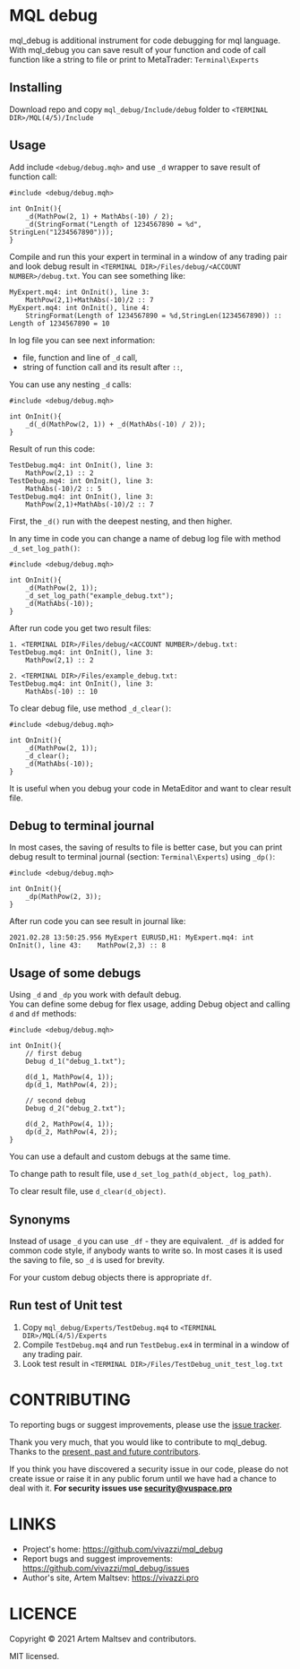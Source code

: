 # MQL debug

mql_debug is additional instrument for code debugging for mql language. With mql_debug you can save result of your function 
and code of call function like a string to file or print to MetaTrader: `Terminal\Experts`

## Installing

Download repo and copy `mql_debug/Include/debug` folder to `<TERMINAL DIR>/MQL(4/5)/Include`

## Usage

Add include `<debug/debug.mqh>` and use `_d` wrapper to save result of function call:

```mql4
#include <debug/debug.mqh>

int OnInit(){
    _d(MathPow(2, 1) + MathAbs(-10) / 2);
    _d(StringFormat("Length of 1234567890 = %d", StringLen("1234567890")));
}
```

Compile and run this your expert in terminal in a window of any trading pair and look debug result in `<TERMINAL DIR>/Files/debug/<ACCOUNT NUMBER>/debug.txt`.
You can see something like:
```
MyExpert.mq4: int OnInit(), line 3:
    MathPow(2,1)+MathAbs(-10)/2 :: 7
MyExpert.mq4: int OnInit(), line 4:
    StringFormat(Length of 1234567890 = %d,StringLen(1234567890)) :: Length of 1234567890 = 10
```

In log file you can see next information:

- file, function and line of `_d` call,
- string of function call and its result after `::`,

You can use any nesting `_d` calls:

```mql4
#include <debug/debug.mqh>

int OnInit(){
    _d(_d(MathPow(2, 1)) + _d(MathAbs(-10) / 2));
}
```

Result of run this code:

```
TestDebug.mq4: int OnInit(), line 3:
    MathPow(2,1) :: 2
TestDebug.mq4: int OnInit(), line 3:
    MathAbs(-10)/2 :: 5
TestDebug.mq4: int OnInit(), line 3:
    MathPow(2,1)+MathAbs(-10)/2 :: 7
```

First, the `_d()` run with the deepest nesting, and then higher.

In any time in code you can change a name of debug log file with method `_d_set_log_path()`:

```mql4
#include <debug/debug.mqh>

int OnInit(){
    _d(MathPow(2, 1));
    _d_set_log_path("example_debug.txt");
    _d(MathAbs(-10));
}
```

After run code you get two result files:

```
1. <TERMINAL DIR>/Files/debug/<ACCOUNT NUMBER>/debug.txt:
TestDebug.mq4: int OnInit(), line 3:
    MathPow(2,1) :: 2

2. <TERMINAL DIR>/Files/example_debug.txt:
TestDebug.mq4: int OnInit(), line 3:
    MathAbs(-10) :: 10
```

To clear debug file, use method `_d_clear()`:

```mql4
#include <debug/debug.mqh>

int OnInit(){
    _d(MathPow(2, 1));
    _d_clear();
    _d(MathAbs(-10));
}
```

It is useful when you debug your code in MetaEditor and want to clear result file.


## Debug to terminal journal

In most cases, the saving of results to file is better case, but you can print debug result to terminal journal (section: `Terminal\Experts`) using `_dp()`:

```mql4
#include <debug/debug.mqh>

int OnInit(){
    _dp(MathPow(2, 3));
}
```

After run code you can see result in journal like:

```
2021.02.28 13:50:25.956	MyExpert EURUSD,H1: MyExpert.mq4: int OnInit(), line 43:    MathPow(2,3) :: 8
```


## Usage of some debugs

Using `_d` and `_dp` you work with default debug.  
You can define some debug for flex usage, adding Debug object and calling `d` and `df` methods:

```mql4
#include <debug/debug.mqh>

int OnInit(){
    // first debug
    Debug d_1("debug_1.txt");

    d(d_1, MathPow(4, 1));
    dp(d_1, MathPow(4, 2));
    
    // second debug
    Debug d_2("debug_2.txt");

    d(d_2, MathPow(4, 1));
    dp(d_2, MathPow(4, 2));
}
```

You can use a default and custom debugs at the same time.

To change path to result file, use `d_set_log_path(d_object, log_path)`.

To clear result file, use `d_clear(d_object)`.

## Synonyms

Instead of usage `_d` you can use `_df` - they are equivalent. `_df` is added for common code style, if anybody wants to write so. 
In most cases it is used the saving to file, so `_d` is used for brevity.

For your custom debug objects there is appropriate `df`.

## Run test of Unit test

1. Copy `mql_debug/Experts/TestDebug.mq4` to `<TERMINAL DIR>/MQL(4/5)/Experts`
2. Compile `TestDebug.mq4` and run `TestDebug.ex4` in terminal in a window of any trading pair.
3. Look test result in `<TERMINAL DIR>/Files/TestDebug_unit_test_log.txt`

# CONTRIBUTING

To reporting bugs or suggest improvements, please use the [issue tracker](https://github.com/vivazzi/mql_debug/issues).

Thank you very much, that you would like to contribute to mql_debug. Thanks to the [present, past and future contributors](https://github.com/vivazzi/mql_debug/contributors).

If you think you have discovered a security issue in our code, please do not create issue or raise it in any public forum until we have had a chance to deal with it.
**For security issues use security@vuspace.pro**


# LINKS

- Project's home: https://github.com/vivazzi/mql_debug
- Report bugs and suggest improvements: https://github.com/vivazzi/mql_debug/issues
- Author's site, Artem Maltsev: https://vivazzi.pro
    
# LICENCE

Copyright © 2021 Artem Maltsev and contributors.

MIT licensed.